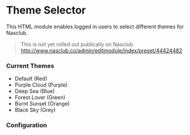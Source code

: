 # Theme Selector
This HTML module enables logged in users to select different themes for Nasclub.

> This is not yet rolled out publically on Nasclub.
> http://www.nasclub.co/admin/editmodule/index/preset/44424482

### Current Themes

* Default (Red)
* Purple Cloud (Purple)
* Deep Sea (Blue)
* Forest Lover (Green)
* Burnt Sunset (Orange)
* Black Sky (Grey)

### Configuration
